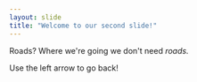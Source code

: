 ```yaml
---
layout: slide
title: "Welcome to our second slide!"
---
```

Roads? Where we're going we don't need *roads.*

Use the left arrow to go back!
